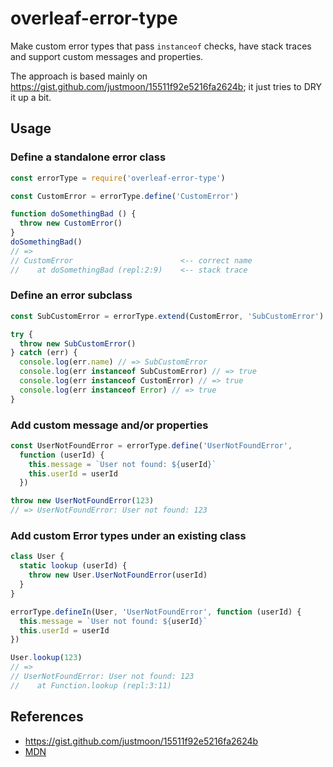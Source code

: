 # overleaf-error-type

Make custom error types that pass `instanceof` checks, have stack traces and support custom messages and properties.

The approach is based mainly on https://gist.github.com/justmoon/15511f92e5216fa2624b; it just tries to DRY it up a bit.

## Usage

### Define a standalone error class

```js
const errorType = require('overleaf-error-type')

const CustomError = errorType.define('CustomError')

function doSomethingBad () {
  throw new CustomError()
}
doSomethingBad()
// =>
// CustomError                        <-- correct name
//    at doSomethingBad (repl:2:9)    <-- stack trace
```

### Define an error subclass

```js
const SubCustomError = errorType.extend(CustomError, 'SubCustomError')

try {
  throw new SubCustomError()
} catch (err) {
  console.log(err.name) // => SubCustomError
  console.log(err instanceof SubCustomError) // => true
  console.log(err instanceof CustomError) // => true
  console.log(err instanceof Error) // => true
}
```

### Add custom message and/or properties

```js
const UserNotFoundError = errorType.define('UserNotFoundError',
  function (userId) {
    this.message = `User not found: ${userId}`
    this.userId = userId
  })

throw new UserNotFoundError(123)
// => UserNotFoundError: User not found: 123
```

### Add custom Error types under an existing class

```js
class User {
  static lookup (userId) {
    throw new User.UserNotFoundError(userId)
  }
}

errorType.defineIn(User, 'UserNotFoundError', function (userId) {
  this.message = `User not found: ${userId}`
  this.userId = userId
})

User.lookup(123)
// =>
// UserNotFoundError: User not found: 123
//    at Function.lookup (repl:3:11)
```

## References

- https://gist.github.com/justmoon/15511f92e5216fa2624b
- [MDN](https://developer.mozilla.org/en-US/docs/Web/JavaScript/Reference/Global_Objects/Error)
